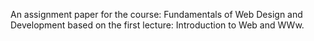 An assignment paper for the course: Fundamentals of Web Design and Development
based on the first lecture: Introduction to Web and WWw.
